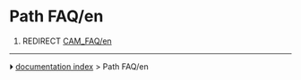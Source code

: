 # Path FAQ/en
1.  REDIRECT [CAM_FAQ/en](CAM_FAQ/en.md)



---
⏵ [documentation index](../README.md) > Path FAQ/en
